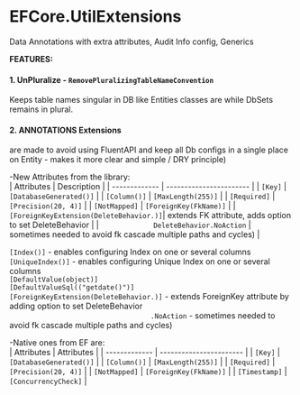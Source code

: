 # EFCore.UtilExtensions
Data Annotations with extra attributes, Audit Info config, Generics

**FEATURES:**

#### 1. **UnPluralize** - `RemovePluralizingTableNameConvention`
Keeps table names singular in DB like Entities classes are while DbSets remains in plural.

#### 2. ANNOTATIONS Extensions  
are made to avoid using FluentAPI and keep all Db configs in a single place on Entity - makes it more clear and simple / DRY principle)
    
-New Attributes from the library:  
| Attributes    | Description             |
| ------------- | ----------------------- |
| `[Key]`       | `[DatabaseGenerated()]` |
| `[Column()]`  | `[MaxLength(255)]`      |
| `[Required]`  | `[Precision(20, 4)]`    |
| `[NotMapped]` | `[ForeignKey(FkName)]`  |
| `[ForeignKeyExtension(DeleteBehavior.)]`| extends FK attribute, adds option to set DeleteBehavior         |
| `             DeleteBehavior.NoAction`  | sometimes needed to avoid fk cascade multiple paths and cycles) |

`[Index()]` - enables configuring Index on one or several columns  
`[UniqueIndex()]` - enables configuring Unique Index on one or several columns  
`[DefaultValue(object)]`  
`[DefaultValueSql(("getdate()")]`  
`[ForeignKeyExtension(DeleteBehavior.)]` - extends ForeignKey attribute by adding option to set DeleteBehavior  
`                                   .NoAction` - sometimes needed to avoid fk cascade multiple paths and cycles)


-Native ones from EF are:  
| Attributes    | Attributes              |
| ------------- | ----------------------- |
| `[Key]`       | `[DatabaseGenerated()]` |
| `[Column()]`  | `[MaxLength(255)]`      |
| `[Required]`  | `[Precision(20, 4)]`    |
| `[NotMapped]` | `[ForeignKey(FkName)]`  |
| `[Timestamp]` | `[ConcurrencyCheck]`    |
